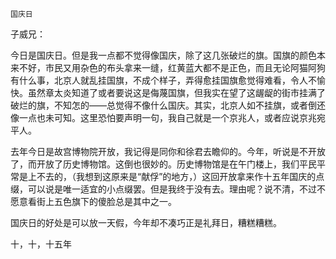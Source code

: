     国庆日 

   子威兄：

   今日是国庆日。但是我一点都不觉得像国庆，除了这几张破烂的旗。国旗的颜色本来不好，市民又用杂色的布头拿来一缝，红黄蓝大都不是正色，而且无论阿猫阿狗有什么事，北京人就乱挂国旗，不成个样子，弄得愈挂国旗愈觉得难看，令人不愉快。虽然章太炎知道了或者要说这是侮蔑国旗，但我实在望了这龌龊的街市挂满了破烂的旗，不知怎的——总觉得不像什么国庆。其实，北京人如不挂旗，或者倒还像一点也未可知。这里恐怕要声明一句，我自己就是一个京兆人，或者应说京兆宛平人。

   去年今日是故宫博物院开放，我记得是同你和徐君去瞻仰的。今年，听说是不开放了，而开放了历史博物馆。这倒也很妙的。历史博物馆是在午门楼上，我们平民平常是上不去的，（我想到这原来是“献俘”的地方，）这回开放拿来作十五年国庆的点缀，可以说是唯一适宜的小点缀罢。但是我终于没有去。理由呢？说不清，不过不愿意看街上五色旗下的傻脸总是其中之一。

   国庆日的好处是可以放一天假，今年却不凑巧正是礼拜日，糟糕糟糕。

   十，十，十五年

